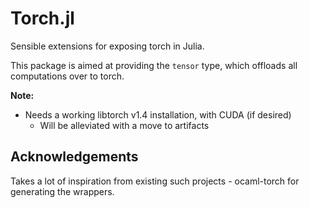 # Torch.jl
Sensible extensions for exposing torch in Julia.

This package is aimed at providing the `tensor` type, which offloads all computations over to torch.

**Note:**
* Needs a working libtorch v1.4 installation, with CUDA (if desired)
  - Will be alleviated with a move to artifacts

## Acknowledgements
Takes a lot of inspiration from existing such projects - ocaml-torch for generating the wrappers.
